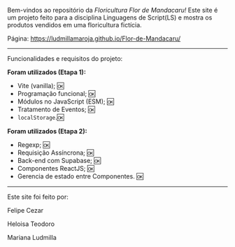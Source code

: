 Bem-vindos ao repositório da <i>Floricultura Flor de Mandacaru!</i> Este site é um projeto feito para a disciplina Linguagens de Script(LS) e mostra os produtos vendidos em uma floricultura fictícia.

Página: https://ludmillamaroja.github.io/Flor-de-Mandacaru/
<hr>

Funcionalidades e requisitos do projeto:

<b>Foram utilizados (Etapa 1):</b>
- Vite (vanilla); 🆗
- Programação funcional; 🆗
- Módulos no JavaScript (ESM); 🆗
- Tratamento de Eventos; 🆗
- <code>localStorage</code>.🆗

<b>Foram utilizados (Etapa 2):</b>
- Regexp; 🆗
- Requisição Assíncrona; 🆗
- Back-end com Supabase; 🆗
- Componentes ReactJS; 🆗
- Gerencia de estado entre Componentes. 🆗

<hr>

Este site foi feito por:

Felipe Cezar

Heloisa Teodoro

Mariana Ludmilla
